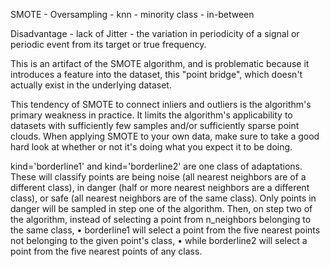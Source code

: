 SMOTE - Oversampling - knn - minority class - in-between

Disadvantage - lack of Jitter - the variation in periodicity of a signal or periodic event from its target or true frequency.

This is an artifact of the SMOTE algorithm, and is problematic because it introduces a feature into the dataset, this "point bridge", which doesn't actually exist in the underlying dataset.

This tendency of SMOTE to connect inliers and outliers is the algorithm's primary weakness in practice. It limits the algorithm's applicability to datasets with sufficiently few samples and/or sufficiently sparse point clouds. When applying SMOTE to your own data, make sure to take a good hard look at whether or not it's doing what you expect it to be doing.

kind='borderline1' and kind='borderline2' are one class of adaptations. These will classify points are being noise (all nearest neighbors are of a different class), in danger (half or more nearest neighbors are a different class), or safe (all nearest neighbors are of the same class). Only points in danger will be sampled in step one of the algorithm. Then, on step two of the algorithm, instead of selecting a point from n_neighbors belonging to the same class, 
	• borderline1 will select a point from the five nearest points not belonging to the given point's class, 
	• while borderline2 will select a point from the five nearest points of any class.

